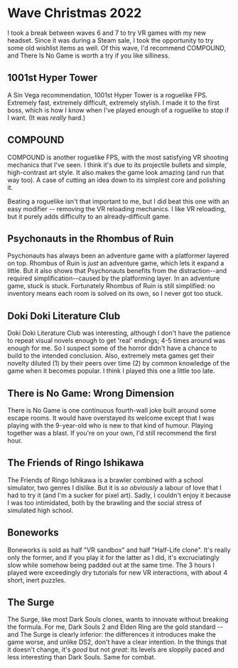 # Wave Christmas 2022
I took a break between waves 6 and 7 to try VR games with my new headset. Since it was during a Steam sale, I took the opportunity to try some old wishlist items as well. Of this wave, I'd recommend COMPOUND, and There Is No Game is worth a try if you like silliness.

## 1001st Hyper Tower
A Sin Vega recommendation, 1001st Hyper Tower is a roguelike FPS. Extremely fast, extremely difficult, extremely stylish. I made it to the first boss, which is how I know when I've played enough of a roguelike to stop if I want. (It was *really* hard.)

## COMPOUND
COMPOUND is another roguelike FPS, with the most satisfying VR shooting mechanics that I've seen. I think it's due to its projectile bullets and simple, high-contrast art style. It also makes the game look amazing (and run that way too). A case of cutting an idea down to its simplest core and polishing it.

Beating a roguelike isn't that important to me, but I did beat this one with an easy modifier -- removing the VR reloading mechanics. I like VR reloading, but it purely adds difficulty to an already-difficult game.

## Psychonauts in the Rhombus of Ruin
Psychonauts has always been an adventure game with a platformer layered on top. Rhombus of Ruin is *just* an adventure game, which lets it expand a little. But it also shows that Psychonauts benefits from the distraction--and required simplification--caused by the platforming layer. In an adventure game, stuck is stuck. Fortunately Rhombus of Ruin is still simplified: no inventory means each room is solved on its own, so I never got too stuck.

## Doki Doki Literature Club
Doki Doki Literature Club was interesting, although I don't have the patience to repeat visual novels enough to get 'real' endings; 4-5 times around was enough for me. So I suspect some of the horror didn't have a chance to build to the intended conclusion. Also, extremely meta games get their novelty diluted (1) by their peers over time (2) by common knowledge of the game when it becomes popular. I think I played this one a little too late.

## There is No Game: Wrong Dimension
There is No Game is one continuous fourth-wall joke built around some escape rooms. It would have overstayed its welcome except that I was playing with the 9-year-old who is new to that kind of humour. Playing together was a blast. If you're on your own, I'd still recommend the first hour.

## The Friends of Ringo Ishikawa
The Friends of Ringo Ishikawa is a brawler combined with a school simulator, two genres I dislike. But it is *so obviously* a labour of love that I had to try it (and I'm a sucker for pixel art). Sadly, I couldn't enjoy it because I was too intimidated, both by the brawling and the social stress of simulated high school.

## Boneworks
Boneworks is sold as half "VR sandbox" and half "Half-Life clone". It's really only the former, and if you play it for the latter as I did, it's excruciatingly slow while somehow being padded out at the same time. The 3 hours I played were exceedingly dry tutorials for new VR interactions, with about 4 short, inert puzzles.

## The Surge
The Surge, like most Dark Souls clones, wants to innovate without breaking the formula. For me, Dark Souls 2 and Elden Ring are the gold standard -- and The Surge is clearly inferior: the differences it introduces make the game worse, and unlike DS2, don't have a clear intention. In the things that it doesn't change, it's *good* but not *great*: its levels are sloppily paced and less interesting than Dark Souls. Same for combat.
